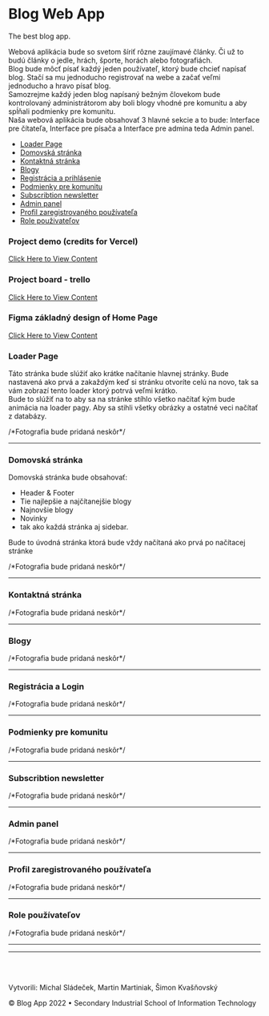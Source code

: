 <h1>Blog Web App</h1>
<p>The best blog app.</p>


<p>Webová aplikácia bude so svetom šíriť rôzne zaujímavé články. Či už to budú články o jedle, hrách, športe,
    horách alebo fotografiách.<br>
    Blog bude môcť písať každý jeden používateľ, ktorý bude chcieť napísať blog. Stačí sa mu jednoducho registrovať na
    webe a začať veľmi jednoducho a hravo písať blog.<br>
    Samozrejme každý jeden blog napísaný bežným človekom bude kontrolovaný administrátorom aby boli blogy vhodné pre
    komunitu a aby spĺňali podmienky pre komunitu.<br>
    Naša webová aplikácia bude obsahovať 3 hlavné sekcie a to bude: Interface pre čítateľa, Interface pre písača a
    Interface pre admina teda Admin panel.</p>

<nav>
    <ul>
        <li><a href="#loader">Loader Page</a></li>
        <li><a href="#home">Domovská stránka</a></li>
        <li><a href="#contact">Kontaktná stránka</a></li>
        <li><a href="#blog">Blogy</a></li>
        <li><a href="#reg&log">Registrácia a prihlásenie</a></li>
        <li><a href="#community">Podmienky pre komunitu</a></li>
        <li><a href="#subs">Subscribtion newsletter</a></li>
        <li><a href="#admin">Admin panel</a></li>
        <li><a href="#profile">Profil zaregistrovaného používateľa</a></li>
        <li><a href="#roles">Role použivateľov</a></li>
    </ul>
</nav>

<h3>Project demo (credits for Vercel)</h3>
<a href="https://blog-app-4vpbddtc2-blogplex.vercel.app">Click Here to View Content</a>
<br>
<h3>Project board - trello</h3>
<a href="https://trello.com/b/hdm8dwwr/blogplex">Click Here to View Content</a>



<h3>Figma základný design of Home Page</h3>
<a href="https://www.figma.com/file/yIdFMHS2i8ksbzWOxr9pXU/BlogApp-design?node-id=0%3A1">Click Here to View Content</a>



<section id="loader">
    <h3>Loader Page</h3>
    <p>Táto stránka bude slúžiť ako krátke načítanie hlavnej stránky. Bude nastavená ako prvá a zakaždým keď si stránku
        otvoríte celú na novo, tak sa vám zobrazí tento loader ktorý potrvá veľmi krátko.<br>
        Bude to slúžiť na to aby sa na stránke stíhlo všetko načítať kým bude animácia na loader pagy. Aby sa stihli
        všetky obrázky a ostatné veci načítať z databázy.</p>
    <p>/*Fotografia bude pridaná neskôr*/</p>
</section>
<hr>
<section id="home">
    <h3>Domovská stránka</h3>
    <p>Domovská stránka bude obsahovať:</p>
    <ul>
        <li>Header & Footer</li>
        <li>Tie najlepšie a najčítanejšie blogy</li>
        <li>Najnovšie blogy</li>
        <li>Novinky</li>
        <li>tak ako každá stránka aj sidebar.</li>
    </ul>
    <p>Bude to úvodná stránka ktorá  bude vždy načítaná ako prvá po načítacej stránke</p>
    <p>/*Fotografia bude pridaná neskôr*/</p>
</section>
<hr>
<section id="contact">
    <h3>Kontaktná stránka</h3>
    <p></p>
    <p>/*Fotografia bude pridaná neskôr*/</p>
</section>
<hr>
<section id="blog">
    <h3>Blogy</h3>
    <p></p>
    <p>/*Fotografia bude pridaná neskôr*/</p>
</section>
<hr>
<section id="reg&log">
    <h3>Registrácia a Login</h3>
    <p></p>
    <p>/*Fotografia bude pridaná neskôr*/</p>
</section>
<hr>
<section id="community">
    <h3>Podmienky pre komunitu</h3>
    <p></p>
    <p>/*Fotografia bude pridaná neskôr*/</p>
</section>
<hr>
<section id="subs">
    <h3>Subscribtion newsletter</h3>
    <p></p>
    <p>/*Fotografia bude pridaná neskôr*/</p>
</section>
<hr>
<section id="admin">
    <h3>Admin panel</h3>
    <p></p>
    <p>/*Fotografia bude pridaná neskôr*/</p>
</section>
<hr>
<section id="profile">
    <h3>Profil zaregistrovaného používateľa</h3>
    <p></p>
    <p>/*Fotografia bude pridaná neskôr*/</p>
</section>
<hr>
<section id="roles">
    <h3>Role používateľov</h3>
    <p></p>
    <p>/*Fotografia bude pridaná neskôr*/</p>
</section>

<hr>
<hr>


<br>
<br>

<footer>
    <p>Vytvorili: Michal Sládeček, Martin Martiniak, Šimon Kvašňovský</p>
    <p>&copy; Blog App 2022 • Secondary Industrial School of Information Technology</p>
</footer>
